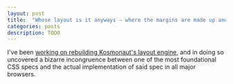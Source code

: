 ```yaml
---
layout: post
title:  "Whose layout is it anyways — where the margins are made up and the spec doesn't matter"
categories: posts
description: TODO
---
```


I've been [working on rebuilding Kosmonaut's layout engine](https://github.com/twilco/kosmonaut/pull/14), and in doing
so uncovered a bizarre incongruence between one of the most foundational CSS specs and the actual implementation of said
spec in all major browsers.


